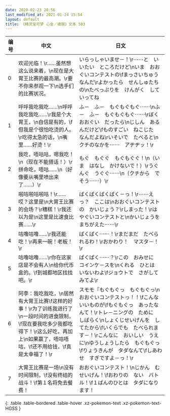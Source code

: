 ```yaml
---
date: 2020-02-23 20:56
last_modified_at: 2021-01-24 15:54
layout: default
title: 《精灵宝可梦 心金／魂银》文本 503
---
```

| 编号 | 中文 | 日文 |
| ---- | ---- | ---- |
| 0 | 欢迎光临！\r……虽然想这么说来着，\n现在是大胃王比赛的最高潮。\r要不你来参观一下\n选手们的比赛状况。 | いらっしゃいませ－！\r⋯⋯と　いいたい　ところだけど\nいま　おおぐいコンテストの\fまっさいちゅう　なんだ\rよかったら　せんしゅたちの\nたべっぷりを　けんがく　していってね |
| 1 | 呼呼我吃我吃……\n呼呼我吃我吃……\r我是个大胃王，\n自信是有的，\f但我是个很怕吃烫的人。\r吃得太急的话，\n嘴里……好烫！\r | ふ－　ふ－　もぐもぐもぐ⋯⋯\nふ－　ふ－　もぐもぐもぐ⋯⋯\rぼく　おおぐい　だったら\nじしん　あるんだけど\fものすごい　ねこじた　なんだよね\rいそいで　たべると\nクチのなかを⋯⋯　アヂヂッ！\r |
| 2 | 我吃，唔咕咕，嗯我吃！\n（现在不能搭话！）\r拼命吃，唔咕……\n（好像要从嘴里喷出来了……）\r | もぐ　もぐぐ　もぐもぐぐ！\n（いま　はなし　かけないで！）\rうぐんぐ　うぐぐ⋯⋯\n（クチから　でそう⋯⋯）\r |
| 3 | 啪咕啪咕啪咕！\r……哎？这里是\n大胃王比赛的会场？\r糟糕！\r我还以为是\n这里是比速食比赛……\r | ぱくぱくぱくぱく－っ！\r⋯⋯えっ？　ここは\nおおぐいコンテストの　かいじょう？\rしまった！\rはやぐいコンテストと\nかいじょうを　まちがえた⋯⋯\r |
| 4 | 咕噜咕噜……\r我还能吃！\r再来一碗！老板！\r | ぱくぱく⋯⋯！\rまだまだ　たべられるわ！\rおかわり！　マスタ－！\r |
| 5 | 咕噜咕噜……\r你在这家店是不会有人\n给你代币盒的。\f到城都地区找找吧。\r | ぱくぱく⋯⋯？\rこの　おみせに　コインケ－スを\nくれる　ひとは　いないわよ\fジョウトで　さがして　みてよ\r |
| 6 | 阿李：我吃我吃，\n居然有大胃王比赛\f这样的好事！\r为了训练我进行了\n一段时间的进食限制，\f现在要我吃多少我都吃得下！\r这么好吃，再加上\n如果赢了，唔咕唔咕，\f还不用给钱，\f真是太幸福了！\r | スモモ『もぐもぐっ　もぐもぐっ\nおおぐいコンテストっ！！\fこんな　いいものが\fもぐもぐっ　あったなんて！\rトレ－ニングの　ために　しばらく\nしょくじせいげんを　してたから\fいくらでも　たべられます－！\rこんなに　おいしい　うえに\nゆうしょうしたら　もぐもぐっ\fりょうきんが　タダなんて\fしあわせ　すぎですよ－っ！\r |
| 7 | 大胃王比赛是一场\n没有时间限制，\f没有终结的战斗！\f第１名将免去餐费！ | おおぐいコンテスト！\nじかん　むせいげん！\fおわりの　ない　バトル！\f１ばんのひとは　タダになります！ |
{: .table .table-bordered .table-hover .xz-pokemon-text .xz-pokemon-text-HGSS }